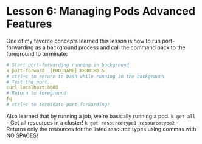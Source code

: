 # Lesson 6: Managing Pods Advanced Features

One of my favorite concepts learned this lesson is how to run port-forwarding as a background process and call the command back to the foreground to terminate:
```yaml
# Start port-forwarding running in background
k port-forward  [POD_NAME] 8080:80 &
# ctrl+c to return to bash while running in the background
# Test the port.
curl localhost:8080
# Return to foreground
fg
# ctrl+c to terminate port-forwarding!
```

Also learned that by running a job, we're basically running a pod.
`k get all` - Get all resources in a cluster!
`k get resourcetype1,resourcetype2` - Returns only the resources for the listed resource types using commas with NO SPACES!
